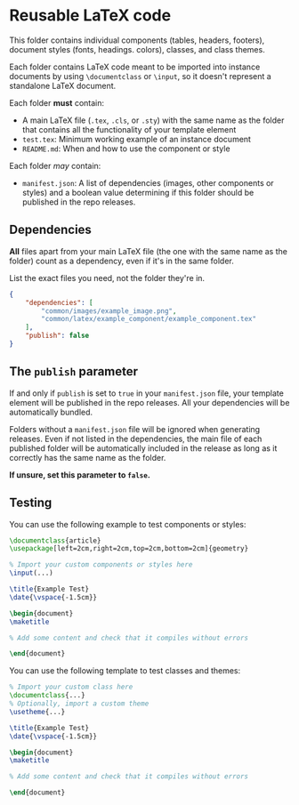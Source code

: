 # Reusable LaTeX code

This folder contains individual components (tables, headers, footers), document styles (fonts, headings. colors), classes, and class themes. 

Each folder contains LaTeX code meant to be imported
into instance documents by using `\documentclass` or `\input`, so it doesn't represent a standalone LaTeX document.

Each folder **must** contain:
* A main LaTeX file (`.tex`, `.cls`, or `.sty`) with the same name as the folder that contains all the functionality of your template element
* `test.tex`: Minimum working example of an instance document 
* `README.md`: When and how to use the component or style

Each folder *may* contain:
* `manifest.json`: A list of dependencies (images, other components or styles) and a boolean value determining if this folder should be published in the repo releases. 

## Dependencies
**All** files apart from your main LaTeX file (the one with the same name as the folder) count as a dependency, even if it's in the same folder.

List the exact files you need, not the folder they're in.

```json
{
    "dependencies": [
        "common/images/example_image.png",
        "common/latex/example_component/example_component.tex"
    ],
    "publish": false
}
```

## The `publish` parameter
If and only if `publish` is set to `true` in your `manifest.json` file, your template element will be published in the repo releases. All your dependencies will be automatically bundled.

Folders without a `manifest.json` file will be ignored when generating releases.
Even if not listed in the dependencies, the main file of each published folder will be automatically included in the release
as long as it correctly has the same name as the folder.

**If unsure, set this parameter to `false`.**

## Testing
You can use the following example to test components or styles:

```latex
\documentclass{article}
\usepackage[left=2cm,right=2cm,top=2cm,bottom=2cm]{geometry}

% Import your custom components or styles here
\input(...)

\title{Example Test}
\date{\vspace{-1.5cm}}

\begin{document}
\maketitle

% Add some content and check that it compiles without errors

\end{document}
```

You can use the following template to test classes and themes:

```latex
% Import your custom class here
\documentclass{...}
% Optionally, import a custom theme
\usetheme{...}

\title{Example Test}
\date{\vspace{-1.5cm}}

\begin{document}
\maketitle

% Add some content and check that it compiles without errors

\end{document}
```
